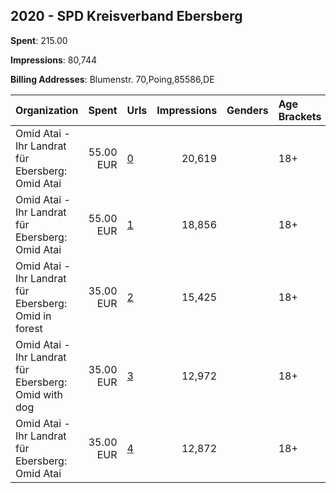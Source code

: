 ## 2020 - SPD Kreisverband Ebersberg 
**Spent**: 215.00

**Impressions**: 80,744

**Billing Addresses**: Blumenstr. 70,Poing,85586,DE

|Organization|Spent|Urls|Impressions|Genders|Age Brackets|Country Codes|
|:---|---:|:---|---:|:---|:---|:---|
|Omid Atai - Ihr Landrat für Ebersberg: Omid Atai|55.00 EUR|[0](https://www.snap.com/political-ads/asset/8497600a883b8d31a4e0e1b34a8b5f9da5d6ec6015ebf7963ba49a21c64ba90a?mediaType=jpeg)|20,619||18+|germany|
|Omid Atai - Ihr Landrat für Ebersberg: Omid Atai|55.00 EUR|[1](https://www.snap.com/political-ads/asset/f639025cea3cf6c75415f3bfe41c84b88ee9f1f2218db4705d90e22d1ac8ea92?mediaType=jpeg)|18,856||18+|germany|
|Omid Atai - Ihr Landrat für Ebersberg: Omid in forest|35.00 EUR|[2](https://www.snap.com/political-ads/asset/9fe14a41d5d2402357e7ab79672baf36c4cd9b27ecf98db82d6ec94338540acf?mediaType=jpeg)|15,425||18+|germany|
|Omid Atai - Ihr Landrat für Ebersberg: Omid with dog|35.00 EUR|[3](https://www.snap.com/political-ads/asset/0f60d1f8527bc3dbd8e3601fe8beae934e590edf147407176daafd275095b101?mediaType=jpeg)|12,972||18+|germany|
|Omid Atai - Ihr Landrat für Ebersberg: Omid Atai|35.00 EUR|[4](https://www.snap.com/political-ads/asset/a89944da8a2e390532b3bf2a3e8c5f35cd8c26c927a9cb81d3864ea4c60b1181?mediaType=jpeg)|12,872||18+|germany|
